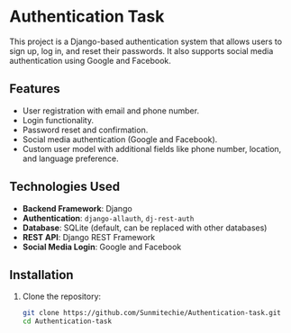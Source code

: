 # Authentication Task

This project is a Django-based authentication system that allows users to sign up, log in, and reset their passwords. It also supports social media authentication using Google and Facebook.

## Features

- User registration with email and phone number.
- Login functionality.
- Password reset and confirmation.
- Social media authentication (Google and Facebook).
- Custom user model with additional fields like phone number, location, and language preference.

## Technologies Used

- **Backend Framework**: Django
- **Authentication**: `django-allauth`, `dj-rest-auth`
- **Database**: SQLite (default, can be replaced with other databases)
- **REST API**: Django REST Framework
- **Social Media Login**: Google and Facebook

## Installation

1. Clone the repository:

   ```bash
   git clone https://github.com/Sunmitechie/Authentication-task.git
   cd Authentication-task